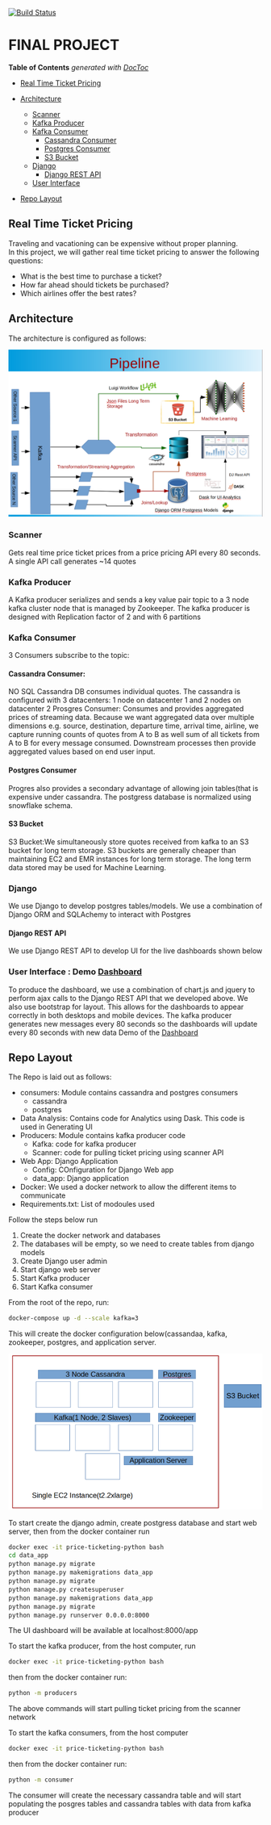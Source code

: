 [![Build Status](https://travis-ci.com/csci-e-29/2019fa-final-project-e-omollo.svg?token=MmTYTF6ZHvjSKR4APgr4&branch=master)](https://travis-ci.com/csci-e-29/2019fa-final-project-e-omollo)
# FINAL PROJECT
<!-- START doctoc generated TOC please keep comment here to allow auto update -->
<!-- DON'T EDIT THIS SECTION, INSTEAD RE-RUN doctoc TO UPDATE -->
**Table of Contents**  *generated with [DocToc](https://github.com/thlorenz/doctoc)*

- [Real Time Ticket Pricing](#real-time-ticket-pricing)

- [Architecture](#architecture)
  - [Scanner](#scanner)
  - [Kafka Producer](#kafka-producer)
  - [Kafka Consumer](#kafka-consumer)
    - [Cassandra Consumer](#cassandra-consumer)
    - [Postgres Consumer](#postgres-consumer)
    - [S3 Bucket](#S3-bucket)
  - [Django](#django)
    - [Django REST API](#django-rest-api)
  - [User Interface](#user-interface)
  
 - [Repo Layout](#repo-layout)
  
<!-- END doctoc generated TOC please keep comment here to allow auto update -->

## Real Time Ticket Pricing
Traveling and vacationing can be expensive without proper planning.  
In this project, we will gather real time ticket pricing to answer the following questions:
<ul>
    <li>What is the best time to purchase a ticket?</li>
    <li>How far ahead should tickets be purchased?</li>
    <li>Which airlines offer the best rates?</li>
</ul>

## Architecture

The architecture is configured as follows:

![Architecture](web_app/data_app/static/images/pipeline.png)
### Scanner
Gets real time price ticket prices from a price pricing API every 80 seconds. A single API call generates ~14 quotes

### Kafka Producer
A Kafka producer serializes and sends a key value pair topic to a 3 node kafka cluster node that is managed by Zookeeper. The kafka producer is designed with Replication factor of 2 and with 6 partitions

### Kafka Consumer
3 Consumers subscribe to the topic:

#### Cassandra Consumer: 
NO SQL Cassandra DB consumes individual quotes. The cassandra is configured with 3 datacenters: 1 node on datacenter 1 and 2 nodes on datacenter 2
Prosgres Consumer:
Consumes and provides aggregated prices of streaming data. Because we want aggregated data over multiple dimensions e.g. source, destination, departure time, arrival time, airline, we capture running counts of quotes from A to B as well sum of all tickets from A to B for every message consumed. Downstream processes then provide aggregated values based on end user input.

#### Postgres Consumer
Progres also provides a secondary advantage of allowing join tables(that is expensive under cassandra. The postgress database is normalized using snowflake schema.

#### S3 Bucket
S3 Bucket:We simultaneously store quotes received from kafka to an S3 bucket for long term storage. S3 buckets are generally cheaper than maintaining EC2 and EMR instances for long term storage. The long term data stored may be used for Machine Learning.

### Django
We use Django to develop postgres tables/models. We use a combination of Django ORM and SQLAchemy to interact with Postgres

#### Django REST API
We use Django REST API to develop UI for the live dashboards shown below

### User Interface : Demo  [Dashboard](http://18.207.253.113:8000/app/) 

To produce the dashboard, we use a combination of chart.js and jquery to perform ajax calls to the Django REST API that we developed above. We also use bootstrap for layout. This allows for the dashboards to appear correctly in both desktops and mobile devices. The kafka producer generates new messages every 80 seconds so the dashboards will update every 80 seconds with new data
Demo of the [Dashboard](http://18.207.253.113:8000/app/) 


## Repo Layout

The Repo is laid out as follows:
<ul>
    <li>consumers: Module contains cassandra and postgres consumers 
        <ul>
            <li>cassandra</li> 
            <li>postgres</li>
        </ul>
    </li>
    <li>Data Analysis: Contains code for Analytics using Dask. This code is used in Generating UI</li>
    <li>Producers: Module contains kafka producer code
        <ul>
            <li>Kafka: code for kafka producer</li> 
            <li>Scanner: code for pulling ticket pricing using scanner API</li>
        </ul>
    </li>
    <li>Web App: Django Application
        <ul>
            <li>Config: COnfiguration for Django Web app</li> 
            <li>data_app: Django application</li>
        </ul>
    </li>
    <li>Docker: We used a docker network to allow the different items to communicate</li>    
    <li>Requirements.txt: List of modoules used</li>
</ul>

Follow the steps below run 
<ol>
<li>Create the docker network and databases </li>
<li>The databases will be empty, so we need to create tables from django models </li>
<li>Create Django user admin</li>
<li>Start django web server</li>
<li>Start Kafka producer</li>
<li>Start Kafka consumer</li>

</ol>
From the root of the repo, run: <br>

```bash
docker-compose up -d --scale kafka=3
```
This will create the docker configuration below(cassandaa, kafka, zookeeper, postgres, and application server.

![Docker Network](web_app/data_app/static/images/implementation.png)


To start create the django admin, create postgress database and start web server, then from the docker container run 
```bash
docker exec -it price-ticketing-python bash
cd data_app
python manage.py migrate
python manage.py makemigrations data_app
python manage.py migrate
python manage.py createsuperuser
python manage.py makemigrations data_app
python manage.py migrate
python manage.py runserver 0.0.0.0:8000

```
The UI dashboard will be available at localhost:8000/app

To start the kafka producer, from the host computer, run 
```bash
docker exec -it price-ticketing-python bash
```
then from the docker container run:
```bash
python -m producers
```
The above commands will start pulling ticket pricing from the scanner network

To start the kafka consumers, from the host computer 
```bash
docker exec -it price-ticketing-python bash
```
then from the docker container run:
```bash
python -m consumer
```
The consumer will create the necessary cassandra table and will start populating the posgres tables and cassandra tables with data from kafka producer




